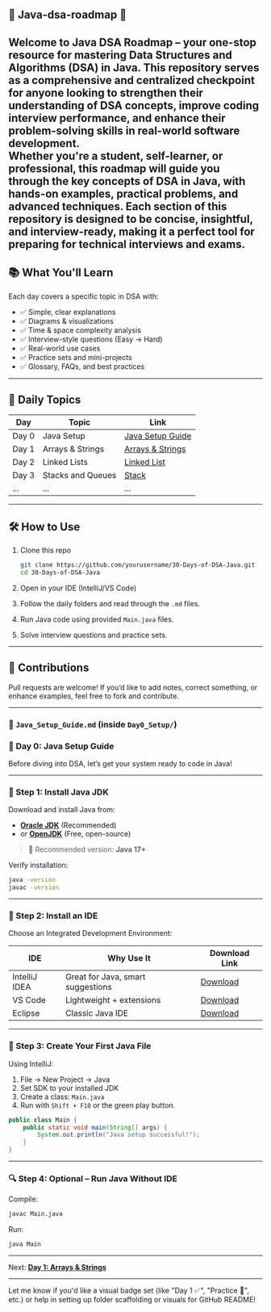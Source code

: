 
## 🧠 Java-dsa-roadmap 🚀

Welcome to Java DSA Roadmap – your one-stop resource for mastering Data Structures and Algorithms (DSA) in Java. This repository serves as a comprehensive and centralized checkpoint for anyone looking to strengthen their understanding of DSA concepts, improve coding interview performance, and enhance their problem-solving skills in real-world software development.  
Whether you're a student, self-learner, or professional, this roadmap will guide you through the key concepts of DSA in Java, with hands-on examples, practical problems, and advanced techniques. Each section of this repository is designed to be concise, insightful, and interview-ready, making it a perfect tool for preparing for technical interviews and exams.
---

## 📚 What You'll Learn

Each day covers a specific topic in DSA with:

- ✅ Simple, clear explanations  
- ✅ Diagrams & visualizations  
- ✅ Time & space complexity analysis  
- ✅ Interview-style questions (Easy → Hard)  
- ✅ Real-world use cases  
- ✅ Practice sets and mini-projects  
- ✅ Glossary, FAQs, and best practices  

---

## 📅 Daily Topics

| Day   | Topic             | Link                                                 |
|-------|-------------------|------------------------------------------------------|
| Day 0 | Java Setup        | [Java Setup Guide](./Day0_Setup/Java_Setup_Guide.md) |
| Day 1 | Arrays & Strings  | [Arrays & Strings](./Day1_Arrays/Arrays.md)          |
| Day 2 | Linked Lists      | [Linked List](./Day3_LinkedLists/LinkedLists.md)     |
| Day 3 | Stacks and Queues | [Stack](./Day4_Stacks/Stacks.md)                     |
| ...   | ...               | ...                                                  |

---

## 🛠️ How to Use

1. Clone this repo  
   ```bash
   git clone https://github.com/yourusername/30-Days-of-DSA-Java.git
   cd 30-Days-of-DSA-Java
   ```

2. Open in your IDE (IntelliJ/VS Code)

3. Follow the daily folders and read through the `.md` files.

4. Run Java code using provided `Main.java` files.

5. Solve interview questions and practice sets.

---

## 🤝 Contributions

Pull requests are welcome! If you’d like to add notes, correct something, or enhance examples, feel free to fork and contribute.

---

### 📘 `Java_Setup_Guide.md` (inside `Day0_Setup/`)

### 📅 Day 0: Java Setup Guide

Before diving into DSA, let’s get your system ready to code in Java!

---

### 🔧 Step 1: Install Java JDK

Download and install Java from:

- **[Oracle JDK](https://www.oracle.com/java/technologies/javase-downloads.html)** (Recommended)
- or **[OpenJDK](https://jdk.java.net/)** (Free, open-source)

> 📌 Recommended version: **Java 17+**

Verify installation:

```bash
java -version
javac -version
```

---

### 🔧 Step 2: Install an IDE

Choose an Integrated Development Environment:

| IDE            | Why Use It                  | Download Link                                   |
|-----------------|-----------------------------|------------------------------------------------|
| IntelliJ IDEA  | Great for Java, smart suggestions | [Download](https://www.jetbrains.com/idea/)   |
| VS Code        | Lightweight + extensions    | [Download](https://code.visualstudio.com/)     |
| Eclipse        | Classic Java IDE            | [Download](https://www.eclipse.org/)           |

---

### 🧱 Step 3: Create Your First Java File

Using IntelliJ:

1. File → New Project → Java
2. Set SDK to your installed JDK
3. Create a class: `Main.java`
4. Run with `Shift + F10` or the green play button.

```java
public class Main {
    public static void main(String[] args) {
        System.out.println("Java setup successful!");
    }
}
```

---

### 🔍 Step 4: Optional – Run Java Without IDE

Compile:

```bash
javac Main.java
```

Run:

```bash
java Main
```

---

Next: [**Day 1: Arrays & Strings**](./Day1_Arrays/Arrays.md)

---

Let me know if you'd like a visual badge set (like "Day 1 ✅", "Practice 🔁", etc.) or help in setting up folder scaffolding or visuals for GitHub README!
```